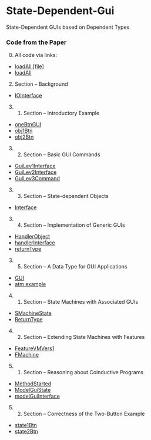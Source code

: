 # State-Dependent-Gui

State-Dependent GUIs based on Dependent Types

### Code from the Paper
0. All code via links:
  *  [loadAll [file]](https://github.com/stephanadls/state-dependent-gui/blob/master/examples/GUIgeneric/loadAllRepository.agda)
  *  [loadAll](https://stephanadls.github.io/state-dependent-gui/html/GUIgeneric.loadAllRepository.html)
2.  Section – Background
  * [IOInterface](https://stephanadls.github.io/state-dependent-gui/html/SizedIO.Base.html#333)
3. 1. Section – Introductory Example
  * [oneBtnGUI](https://stephanadls.github.io/state-dependent-gui/html/GUIgeneric.GUIExample.html#385)
  * [obj1Btn](https://stephanadls.github.io/state-dependent-gui/html/GUIgeneric.GUIExample.html#2056)
  * [obj2Btn](https://stephanadls.github.io/state-dependent-gui/html/GUIgeneric.GUIExample.html#2238)
3. 2. Section – Basic GUI Commands
  * [GuiLev1Interface](https://stephanadls.github.io/state-dependent-gui/html/StateSizedIO.GUI.WxGraphicsLibLevel3.html#139)
  * [GuiLev2Interface](https://stephanadls.github.io/state-dependent-gui/html/StateSizedIO.GUI.WxGraphicsLibLevel3.html#1357)
  * [GuiLev3Command](https://stephanadls.github.io/state-dependent-gui/html/StateSizedIO.GUI.WxGraphicsLibLevel3.html#5810)
3. 3. Section – State-dependent Objects
  * [Interface](https://stephanadls.github.io/state-dependent-gui/html/StateSizedIO.Base.html#390)
3. 4. Section – Implementation of Generic GUIs
  * [HandlerObject](https://stephanadls.github.io/state-dependent-gui/html/GUIgeneric.GUI.html#8296)
  * [handlerInterface](https://stephanadls.github.io/state-dependent-gui/html/GUIgeneric.GUI.html#8084)
  * [returnType](https://stephanadls.github.io/state-dependent-gui/html/GUIgeneric.GUI.html#7704)
3. 5. Section – A Data Type for GUI Applications
  * [GUI](https://stephanadls.github.io/state-dependent-gui/html/GUIgeneric.GUIExampleLib.html#3358)
  * [atm example](https://stephanadls.github.io/state-dependent-gui/html/GUIgeneric.GUIExampleBankAccount.html)
4. 1. Section – State Machines with Associated GUIs
  * [SMachineState](https://stephanadls.github.io/state-dependent-gui/html/GUIgeneric.GUIFeaturesPart2.html#3942)
  * [ReturnType](https://stephanadls.github.io/state-dependent-gui/html/GUIgeneric.GUIFeaturesPart2.html#511)
4. 2. Section – Extending State Machines with Features
  * [FeatureVMVers1](https://stephanadls.github.io/state-dependent-gui/html/GUIgeneric.GUIFeaturesPart2.html#5260)
  * [FMachine](https://stephanadls.github.io/state-dependent-gui/html/GUIgeneric.GUIFeaturesPart2.html#5394)
5. 1. Section – Reasoning about Coinductive Programs
  * [MethodStarted](https://stephanadls.github.io/state-dependent-gui/html/GUIgeneric.GUIModel.html#649)
  * [ModelGuiState](https://stephanadls.github.io/state-dependent-gui/html/GUIgeneric.GUIModel.html#946)
  * [modelGuiInterface](https://stephanadls.github.io/state-dependent-gui/html/GUIgeneric.GUIModel.html#3867)
5. 2. Section – Correctness of the Two-Button Example
  * [state1Btn](https://stephanadls.github.io/state-dependent-gui/html/GUIgeneric.GUIModelExample.html#705)
  * [state2Btn](https://stephanadls.github.io/state-dependent-gui/html/GUIgeneric.GUIModelExample.html#816)


 




  
  
  
  
  
  
  

